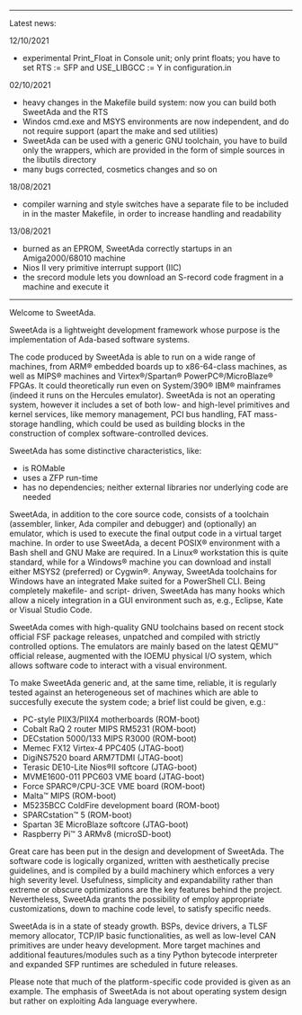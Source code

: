 
--------------------------------------------------------------------------------

Latest news:

12/10/2021
- experimental Print_Float in Console unit; only print floats; you have to set
  RTS := SFP and USE_LIBGCC := Y in configuration.in

02/10/2021
- heavy changes in the Makefile build system: now you can build both SweetAda
  and the RTS
- Windos cmd.exe and MSYS environments are now independent, and do not require
  support (apart the make and sed utilities)
- SweetAda can be used with a generic GNU toolchain, you have to build only
  the wrappers, which are provided in the form of simple sources in the libutils
  directory
- many bugs corrected, cosmetics changes and so on

18/08/2021
- compiler warning and style switches have a separate file to be included in
  in the master Makefile, in order to increase handling and readability

13/08/2021
- burned as an EPROM, SweetAda correctly startups in an Amiga2000/68010 machine
- Nios II very primitive interrupt support (IIC)
- the srecord module lets you download an S-record code fragment in a machine
  and execute it

--------------------------------------------------------------------------------

Welcome to SweetAda.

SweetAda is a lightweight development framework whose purpose is the
implementation of Ada-based software systems.

The code produced by SweetAda is able to run on a wide range of machines, from
ARM&reg; embedded boards up to x86-64-class machines, as well as MIPS&reg; machines
and Virtex&reg;/Spartan&reg; PowerPC&reg;/MicroBlaze&reg; FPGAs. It could theoretically
run even on System/390&reg; IBM&reg; mainframes (indeed it runs on the Hercules
emulator). SweetAda is not an operating system, however it includes a set of both low-
and high-level primitives and kernel services, like memory management, PCI bus handling,
FAT mass-storage handling, which could be used as building blocks in the construction of
complex software-controlled devices.

SweetAda has some distinctive characteristics, like:
- is ROMable
- uses a ZFP run-time
- has no dependencies; neither external libraries nor underlying code are needed

SweetAda, in addition to the core source code, consists of a toolchain
(assembler, linker, Ada compiler and debugger) and (optionally) an emulator,
which is used to execute the final output code in a virtual target machine.
In order to use SweetAda, a decent POSIX&reg; environment with a Bash shell
and GNU Make are required. In a Linux&reg; workstation this is quite standard,
while for a Windows&#174; machine you can download and install either MSYS2
(preferred) or Cygwin&reg;. Anyway, SweetAda toolchains for Windows have an
integrated Make suited for a PowerShell CLI. Being completely makefile- and
script- driven, SweetAda has many hooks which allow a nicely integration in a
GUI environment such as, e.g., Eclipse, Kate or Visual Studio Code.

SweetAda comes with high-quality GNU toolchains based on recent stock official
FSF package releases, unpatched and compiled with strictly controlled options. The
emulators are mainly based on the latest QEMU&trade; official release, augmented with
the IOEMU physical I/O system, which allows software code to interact with a visual
environment.

To make SweetAda generic and, at the same time, reliable, it is regularly
tested against an heterogeneous set of machines which are able to succesfully
execute the system code; a brief list could be given, e.g.:<br/>
- PC-style PIIX3/PIIX4 motherboards (ROM-boot)<br/>
- Cobalt RaQ 2 router MIPS RM5231 (ROM-boot)<br/>
- DECstation 5000/133 MIPS R3000 (ROM-boot)<br/>
- Memec FX12 Virtex-4 PPC405 (JTAG-boot)<br/>
- DigiNS7520 board ARM7TDMI (JTAG-boot)<br/>
- Terasic DE10-Lite Nios&reg;II softcore (JTAG-boot)<br/>
- MVME1600-011 PPC603 VME board (JTAG-boot)<br/>
- Force SPARC&reg;/CPU-3CE VME board (ROM-boot)<br/>
- Malta&trade; MIPS (ROM-boot)<br/>
- M5235BCC ColdFire development board (ROM-boot)<br/>
- SPARCstation&trade; 5 (ROM-boot)<br/>
- Spartan 3E MicroBlaze softcore (JTAG-boot)<br/>
- Raspberry Pi&trade; 3 ARMv8 (microSD-boot)<br/>

Great care has been put in the design and development of SweetAda.
The software code is logically organized, written with aesthetically precise
guidelines, and is compiled by a build machinery which enforces a very high
severity level. Usefulness, simplicity and expandability rather than extreme
or obscure optimizations are the key features behind the project. Nevertheless,
SweetAda grants the possibility of employ appropriate customizations, down to
machine code level, to satisfy specific needs.

SweetAda is in a state of steady growth. BSPs, device drivers, a TLSF memory
allocator, TCP/IP basic functionalities, as well as low-level CAN primitives
are under heavy development. More target machines and additional feautures/modules
such as a tiny Python bytecode interpreter and expanded SFP runtimes are scheduled
in future releases.

Please note that much of the platform-specific code provided is given as an
example. The emphasis of SweetAda is not about operating system design but
rather on exploiting Ada language everywhere.

